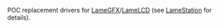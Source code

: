 POC replacement drivers for [LameGFX](src/coreGFX.spin)/[LameLCD](src/coreView.spin) (see [LameStation](http://lamestation.com) for details).
